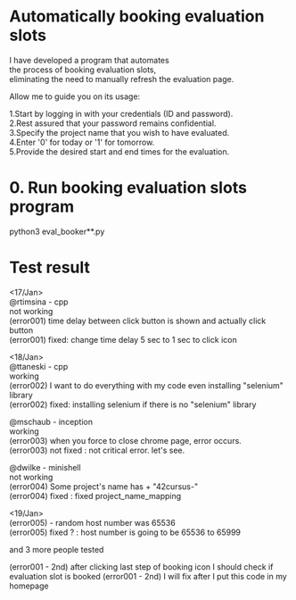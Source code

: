

# Automatically booking evaluation slots  
  
I have developed a program that automates  
the process of booking evaluation slots,  
eliminating the need to manually refresh the evaluation page.  
  
Allow me to guide you on its usage:  
  
1.Start by logging in with your credentials (ID and password).  
2.Rest assured that your password remains confidential.  
3.Specify the project name that you wish to have evaluated.  
4.Enter '0' for today or '1' for tomorrow.  
5.Provide the desired start and end times for the evaluation.  
  
  
  
# 0. Run booking evaluation slots program  

python3 eval_booker**.py  


# Test result  

<17/Jan>  
@rtimsina - cpp  
not working  
(error001) time delay between click button is shown and actually click button  
(error001) fixed: change time delay 5 sec to 1 sec to click icon  

<18/Jan>  
@ttaneski - cpp  
working  
(error002) I want to do everything with my code even installing "selenium" library  
(error002) fixed: installing selenium if there is no "selenium" library  

@mschaub - inception  
working  
(error003) when you force to close chrome page, error occurs.  
(error003) not fixed : not critical error. let's see.  

@dwilke - minishell  
not working  
(error004) Some project's name has + "42cursus-"  
(error004) fixed : fixed project_name_mapping  


<19/Jan>  
(error005) - random host number was 65536  
(error005) fixed ? : host number is going to be 65536 to 65999  

and 3 more people tested

(error001 - 2nd) after clicking last step of booking icon I should check if evaluation slot is booked
(error001 - 2nd) I will fix after I put this code in my homepage

